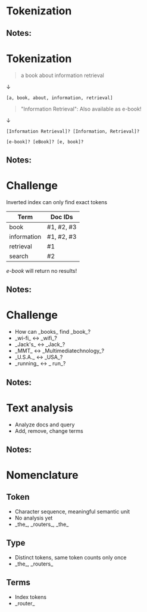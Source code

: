 # Tokenization

Notes:
---
# Tokenization

> a book about information retrieval <!-- .element: class="fragment" data-fragment-index="1" -->

&darr; <!-- .element: class="fragment" data-fragment-index="2" -->

`[a, book, about, information, retrieval]` <!-- .element: class="fragment" data-fragment-index="2" -->

> "Information Retrieval": Also available as e-book! <!-- .element: class="fragment" data-fragment-index="3" -->

&darr; <!-- .element: class="fragment" data-fragment-index="4" -->

`[Information Retrieval]? [Information, Retrieval]?` <!-- .element: class="fragment" data-fragment-index="4" -->

`[e-book]? [eBook]? [e, book]?` <!-- .element: class="fragment" data-fragment-index="4" -->

Notes:
---
# Challenge

Inverted index can only find exact tokens

| Term        | Doc IDs    |
|-------------|------------|
| book        | #1, #2, #3  |
| information | #1, #2, #3  |
| retrieval   | #1          |
| search      | #2          |

 _e-book_ will return no results!

Notes:
---
# Challenge

* <!-- .element: class="fragment" --> How can _books_ find _book_?
* <!-- .element: class="fragment" --> _wi-fi_  &leftrightarrow; _wifi_?
* <!-- .element: class="fragment" --> _Jack's_  &leftrightarrow; _Jack_?
* <!-- .element: class="fragment" --> _MMT_ &leftrightarrow; _Multimediatechnology_?
* <!-- .element: class="fragment" --> _U.S.A._ &leftrightarrow; _USA_?
* <!-- .element: class="fragment" --> _running_ &leftrightarrow; _  run_?

Notes:
---
# Text analysis

* Analyze docs and query
* Add, remove, change terms

Notes:
---
# Nomenclature

## Token <!-- .element: class="fragment" data-fragment-index="1" -->
* Character sequence, meaningful semantic unit <!-- .element: class="fragment" data-fragment-index="1" -->
* No analysis yet <!-- .element: class="fragment" data-fragment-index="1" -->
* <!-- .element: class="fragment" data-fragment-index="1" --> _the_, _routers_, _the_

## Type <!-- .element: class="fragment" data-fragment-index="2" -->
* Distinct tokens, same token counts only once <!-- .element: class="fragment" data-fragment-index="2" -->
* <!-- .element: class="fragment" data-fragment-index="2" --> _the_, _routers_

## Terms <!-- .element: class="fragment" data-fragment-index="3" -->
* Index tokens <!-- .element: class="fragment" data-fragment-index="3" -->
* <!-- .element: class="fragment" data-fragment-index="3" --> _router_
